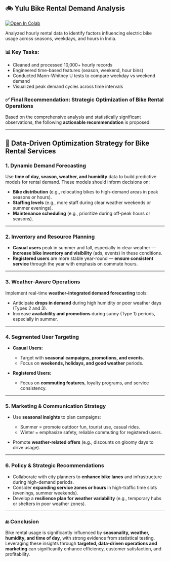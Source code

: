 ## 🚲 Yulu Bike Rental Demand Analysis  
[![Open In Colab](https://colab.research.google.com/assets/colab-badge.svg)](https://colab.research.google.com/drive/1Gj6m_DqFXO2NBNV-B67lweysCA_SzRGx)

Analyzed hourly rental data to identify factors influencing electric bike usage across seasons, weekdays, and hours in India.

### 📊 Key Tasks:
- Cleaned and processed 10,000+ hourly records  
- Engineered time-based features (season, weekend, hour bins)  
- Conducted Mann–Whitney U tests to compare weekday vs weekend demand  
- Visualized peak demand cycles across time intervals  



### ✅ **Final Recommendation: Strategic Optimization of Bike Rental Operations**

Based on the comprehensive analysis and statistically significant observations, the following **actionable recommendation** is proposed:

---

## 🎯 **Data-Driven Optimization Strategy for Bike Rental Services**

### 1. **Dynamic Demand Forecasting**

Use **time of day, season, weather, and humidity** data to build predictive models for rental demand. These models should inform decisions on:

* **Bike distribution** (e.g., relocating bikes to high-demand areas in peak seasons or hours).
* **Staffing levels** (e.g., more staff during clear weather weekends or summer evenings).
* **Maintenance scheduling** (e.g., prioritize during off-peak hours or seasons).

---

### 2. **Inventory and Resource Planning**

* **Casual users** peak in summer and fall, especially in clear weather — **increase bike inventory and visibility** (ads, events) in these conditions.
* **Registered users** are more stable year-round — **ensure consistent service** through the year with emphasis on commute hours.

---

### 3. **Weather-Aware Operations**

Implement real-time **weather-integrated demand forecasting** tools:

* Anticipate **drops in demand** during high humidity or poor weather days (Types 2 and 3).
* Increase **availability and promotions** during sunny (Type 1) periods, especially in summer.

---

### 4. **Segmented User Targeting**

* **Casual Users:**

  * Target with **seasonal campaigns, promotions, and events**.
  * Focus on **weekends, holidays, and good weather** periods.
* **Registered Users:**

  * Focus on **commuting features**, loyalty programs, and service consistency.

---

### 5. **Marketing & Communication Strategy**

* Use **seasonal insights** to plan campaigns:

  * Summer = promote outdoor fun, tourist use, casual rides.
  * Winter = emphasize safety, reliable commuting for registered users.
* Promote **weather-related offers** (e.g., discounts on gloomy days to drive usage).

---

### 6. **Policy & Strategic Recommendations**

* Collaborate with city planners to **enhance bike lanes** and infrastructure during high-demand periods.
* Consider **expanding service zones or hours** in high-traffic time slots (evenings, summer weekends).
* Develop a **resilience plan for weather variability** (e.g., temporary hubs or shelters in poor weather zones).

---

### 🔚 **Conclusion**

Bike rental usage is significantly influenced by **seasonality, weather, humidity, and time of day**, with strong evidence from statistical testing. Leveraging these insights through **targeted, data-driven operations and marketing** can significantly enhance efficiency, customer satisfaction, and profitability.




